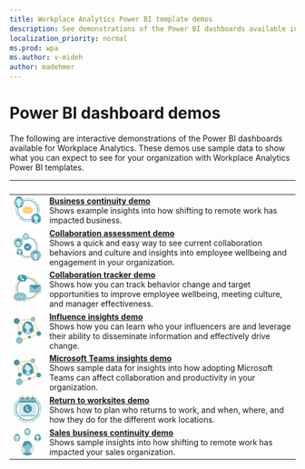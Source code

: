 ```yaml
---
title: Workplace Analytics Power BI template demos
description: See demonstrations of the Power BI dashboards available in Workplace Analytics 
localization_priority: normal 
ms.prod: wpa
ms.author: v-mideh
author: madehmer
---
```


# Power BI dashboard demos

The following are interactive demonstrations of the Power BI dashboards available for Workplace Analytics. These demos use sample data to show what you can expect to see for your organization with Workplace Analytics Power BI templates.

| &nbsp; | &nbsp; |
|------|-------|
|![Business communication icon](../images/wpa/playbooks/manager-coaching-32x32.svg) |[**Business continuity demo**](./power-bi-bc.md#demonstration)<br>Shows example insights into how shifting to remote work has impacted business. |
|![Collaboration assess icon](../images/wpa/playbooks/cross-group-collab-32x32.svg) |[**Collaboration assessment demo**](./power-bi-collab-assess.md#demonstration) <br>Shows a quick and easy way to see current collaboration behaviors and culture and insights into employee wellbeing and engagement in your organization. |
|![Collaboration tracker icon](../images/wpa/playbooks/efficient-communications-32x32.svg) |[**Collaboration tracker demo**](./power-bi-collab-track.md#demonstration) <br>Shows how you can track behavior change and target opportunities to improve employee wellbeing, meeting culture, and manager effectiveness. |
|![Influencer icon](../images/wpa/playbooks/influencer-32x32.svg) |[**Influence insights demo**](./pbi-influence-db.md#demonstration) <br>Shows how you can learn who your influencers are and leverage their ability to disseminate information and effectively drive change. |
|![Microsoft Teams insights icon](../images/wpa/playbooks/influencer-32x32.svg) |[**Microsoft Teams insights demo**](./power-bi-teams.md#demonstration) <br>Shows sample data for insights into how adopting Microsoft Teams can affect collaboration and productivity in your organization. |
|![Return to work icon](../images/wpa/playbooks/meetings-32x32.svg) |[**Return to worksites demo**](./power-bi-return-tw.md#demonstration) <br>Shows how to plan who returns to work, and when, where, and how they do for the different work locations. |
|![Sales business continuity icon](../images/wpa/playbooks/manage-connectedness-32x32.svg) |[**Sales business continuity demo**](./pbi-bc-sales.md#demonstration) <br>Shows sample insights into how shifting to remote work has impacted your sales organization.|
